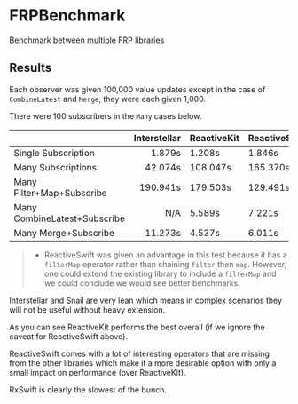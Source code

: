 # FRPBenchmark
Benchmark between multiple FRP libraries

## Results

Each observer was given 100,000 value updates except in the case of `CombineLatest` and `Merge`, they were each given 1,000.

There were 100 subscribers in the `Many` cases below.

|                              | Interstellar | ReactiveKit | ReactiveSwift | RxSwift  | Snail   |
|------------------------------|-------------:|-------------|---------------|----------|---------|
| Single Subscription          | 1.879s       | 1.208s      | 1.846s        | 5.086s   | 1.323s  |
| Many Subscriptions           | 42.074s      | 108.047s    | 165.370s      | 204.180s | 51.966s |
| Many Filter+Map+Subscribe    | 190.941s     | 179.503s    | 129.491s*      | 316.767s | N/A     |
| Many CombineLatest+Subscribe | N/A          | 5.589s      | 7.221s        | 12.879s  | N/A     |
| Many Merge+Subscribe         | 11.273s      | 4.537s      | 6.011s        | 8.510s   | N/A     |

> * ReactiveSwift was given an advantage in this test because it has a `filterMap` operator rather than chaining `filter` then `map`. However, one could extend the existing library to include a `filterMap` and we could conclude we would see better benchmarks.

Interstellar and Snail are very lean which means in complex scenarios they will not be useful without heavy extension.

As you can see ReactiveKit performs the best overall (if we ignore the caveat for ReactiveSwift above).

ReactiveSwift comes with a lot of interesting operators that are missing from the other libraries which make it a more desirable option with only a small impact on performance (over ReactiveKit).

RxSwift is clearly the slowest of the bunch.
